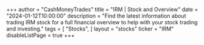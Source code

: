 +++
author = "CashMoneyTrades"
title = "IRM | Stock and Overview"
date = "2024-01-12T10:00:00"
description = "Find the latest information about trading IRM stock for a full financial overview to help with your stock trading and investing."
tags = [
   "Stocks",
]
layout = "stocks"
ticker = "IRM"
disableListPage = true
+++
